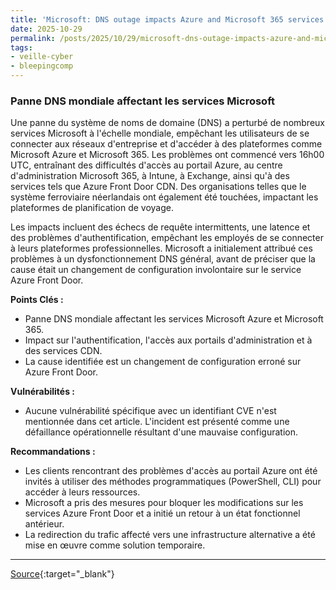 ```yaml
---
title: 'Microsoft: DNS outage impacts Azure and Microsoft 365 services'
date: 2025-10-29
permalink: /posts/2025/10/29/microsoft-dns-outage-impacts-azure-and-microsoft-365-services/
tags:
- veille-cyber
- bleepingcomp
---
```

### Panne DNS mondiale affectant les services Microsoft

Une panne du système de noms de domaine (DNS) a perturbé de nombreux services Microsoft à l'échelle mondiale, empêchant les utilisateurs de se connecter aux réseaux d'entreprise et d'accéder à des plateformes comme Microsoft Azure et Microsoft 365. Les problèmes ont commencé vers 16h00 UTC, entraînant des difficultés d'accès au portail Azure, au centre d'administration Microsoft 365, à Intune, à Exchange, ainsi qu'à des services tels que Azure Front Door CDN. Des organisations telles que le système ferroviaire néerlandais ont également été touchées, impactant les plateformes de planification de voyage.

Les impacts incluent des échecs de requête intermittents, une latence et des problèmes d'authentification, empêchant les employés de se connecter à leurs plateformes professionnelles. Microsoft a initialement attribué ces problèmes à un dysfonctionnement DNS général, avant de préciser que la cause était un changement de configuration involontaire sur le service Azure Front Door.

**Points Clés :**

*   Panne DNS mondiale affectant les services Microsoft Azure et Microsoft 365.
*   Impact sur l'authentification, l'accès aux portails d'administration et à des services CDN.
*   La cause identifiée est un changement de configuration erroné sur Azure Front Door.

**Vulnérabilités :**

*   Aucune vulnérabilité spécifique avec un identifiant CVE n'est mentionnée dans cet article. L'incident est présenté comme une défaillance opérationnelle résultant d'une mauvaise configuration.

**Recommandations :**

*   Les clients rencontrant des problèmes d'accès au portail Azure ont été invités à utiliser des méthodes programmatiques (PowerShell, CLI) pour accéder à leurs ressources.
*   Microsoft a pris des mesures pour bloquer les modifications sur les services Azure Front Door et a initié un retour à un état fonctionnel antérieur.
*   La redirection du trafic affecté vers une infrastructure alternative a été mise en œuvre comme solution temporaire.

---
[Source](https://www.bleepingcomputer.com/news/microsoft/microsoft-dns-outage-impacts-azure-and-microsoft-365-services/){:target="_blank"}
